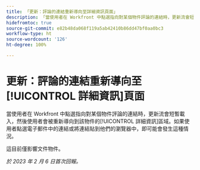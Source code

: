 ```yaml
---
title: 「更新：評論的連結重新導向至詳細資訊頁面」
description: 「當使用者在 Workfront 中點選指向對某個物件評論的連結時，更新流會短暫載入，然後使用者會被重新導向到該物件的詳細資訊區域。如果使用者點選電子郵件中的連結或將連結貼到他們的瀏覽器中，即可能會發生這種情況。」
hidefromtoc: true
source-git-commit: e82b48da068f119a5ab42410b86dd47bf0aa0bc3
workflow-type: ht
source-wordcount: '126'
ht-degree: 100%

---
```



# 更新：評論的連結重新導向至[!UICONTROL 詳細資訊]頁面

當使用者在 Workfront 中點選指向對某個物件評論的連結時，更新流會短暫載入，然後使用者會被重新導向到該物件的[!UICONTROL 詳細資訊]區域。如果使用者點選電子郵件中的連結或將連結貼到他們的瀏覽器中，即可能會發生這種情況。

這目前僅影響文件物件。

_於 2023 年 2 月 6 日首次回報。_

